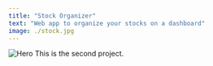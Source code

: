 ```yaml
---
title: "Stock Organizer"
text: "Web app to organize your stocks on a dashboard"
image: ./stock.jpg
---
```


![Hero](./malpensatina.png)
This is the second project.
